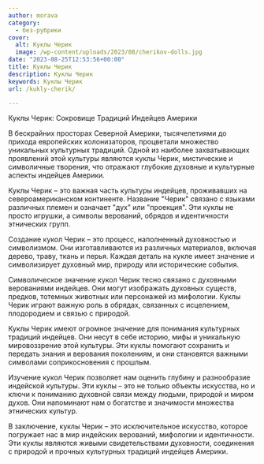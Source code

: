 ```yaml
---
author: morava
category:
  - без-рубрики
cover:
  alt: Куклы Черик
  image: /wp-content/uploads/2023/08/cherikov-dolls.jpg
date: "2023-08-25T12:53:56+00:00"
title: Куклы Черик
description: Куклы Черик
keywords: Куклы Черик
url: /kukly-cherik/

---
```

Куклы Черик: Сокровище Традиций Индейцев Америки

В бескрайних просторах Северной Америки, тысячелетиями до прихода европейских колонизаторов, процветали множество уникальных культурных традиций. Одной из наиболее захватывающих проявлений этой культуры являются куклы Черик, мистические и символичные творения, что отражают глубокие духовные и культурные аспекты индейцев Америки.

Куклы Черик – это важная часть культуры индейцев, проживавших на североамериканском континенте. Название "Черик" связано с языками различных племен и означает "дух" или "проекция". Эти куклы не просто игрушки, а символы верований, обрядов и идентичности этнических групп.

Создание кукол Черик – это процесс, наполненный духовностью и символизмом. Они изготавливаются из различных материалов, включая дерево, траву, ткань и перья. Каждая деталь на кукле имеет значение и символизирует духовный мир, природу или исторические события.

Символическое значение кукол Черик тесно связано с духовными верованиями индейцев. Они могут изображать духовных существ, предков, тотемных животных или персонажей из мифологии. Куклы Черик играют важную роль в обрядах, связанных с исцелением, плодородием и связью с природой.

Куклы Черик имеют огромное значение для понимания культурных традиций индейцев. Они несут в себе историю, мифы и уникальную мировоззрение этой культуры. Эти куклы помогают сохранить и передать знания и верования поколениям, и они становятся важными символами соприкосновения с прошлым.

Изучение кукол Черик позволяет нам оценить глубину и разнообразие индейской культуры. Эти куклы – это не только объекты искусства, но и ключи к пониманию духовной связи между людьми, природой и миром духов. Они напоминают нам о богатстве и значимости множества этнических культур.

В заключение, куклы Черик – это исключительное искусство, которое погружает нас в мир индейских верований, мифологии и идентичности. Эти куклы являются живыми свидетельствами духовности, соединения с природой и прочных культурных традиций индейцев Америки.
